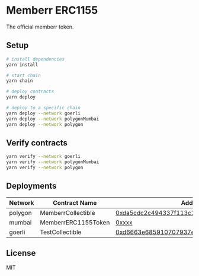 # Memberr ERC1155

The official memberr token.

## Setup

```bash
# install dependencies
yarn install

# start chain
yarn chain

# deploy contracts
yarn deploy

# deploy to a specific chain
yarn deploy --network goerli
yarn deploy --network polygonMumbai
yarn deploy --network polygon
```

## Verify contracts

```bash
yarn verify --network goerli
yarn verify --network polygonMumbai
yarn verify --network polygon
```

## Deployments

| Network | Contract Name | Address |
|---|---|---|
| polygon | MemberrCollectible | [0xda5cdc2c494337f113c17ad99a9d50ac23a9b3c7](https://polygonscan.com/address/0xda5cdc2c494337f113c17ad99a9d50ac23a9b3c7) |
| mumbai | MemberrERC1155Token | [0xxxx](https://mumbai.polygonscan.com/address/0xxx) |
| goerli | TestCollectible | [0xd6663e685910707937e804df4fc117278c273862](https://goerli.etherscan.io/address/0xd6663e685910707937e804df4fc117278c273862) |

## License

MIT
